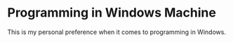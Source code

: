# Programming in Windows Machine

This is my personal preference when it comes to programming in Windows. 

